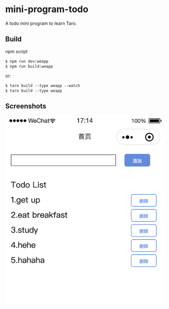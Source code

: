 # mini-program-todo
A todo mini program to learn Taro.

## Build
npm script
```
$ npm run dev:weapp
$ npm run build:weapp
```
or:
```
$ taro build --type weapp --watch
$ taro build --type weapp
```

## Screenshots
![todo list](./screenshots/todo-list-v0.1.0.png)